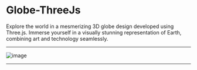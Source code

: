 # Globe-ThreeJs
Explore the world in a mesmerizing 3D globe design developed using Three.js. Immerse yourself in a visually stunning representation of Earth, combining art and technology seamlessly.

---

![image](https://github.com/Soham-Jadhav/Globe-ThreeJs/assets/98579549/6c8668f9-782c-472f-87e2-76f8a5bfd051)

---

